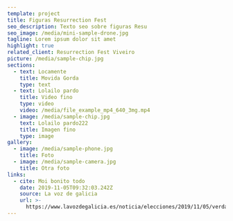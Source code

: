 ```yaml
---
template: project
title: Figuras Resurrection Fest
seo_description: Texto seo sobre figuras Resu
seo_image: /media/mini-sample-drone.jpg
tagline: Lorem ipsum dolor sit amet
highlight: true
related_client: Resurrection Fest Viveiro
picture: /media/sample-chip.jpg
sections:
  - text: Locamente
    title: Movida Gorda
    type: text
  - text: Lolailo pardo
    title: Video fino
    type: video
    video: /media/file_example_mp4_640_3mg.mp4
  - image: /media/sample-chip.jpg
    text: Lolailo pardo222
    title: Imagen fino
    type: image
gallery:
  - image: /media/sample-phone.jpg
    title: Foto
  - image: /media/sample-camera.jpg
    title: Otra foto
links:
  - cite: Moi bonito todo
    date: 2019-11-05T09:32:03.242Z
    source: La voz de galicia
    url: >-
      https://www.lavozdegalicia.es/noticia/elecciones/2019/11/05/verdades-mentiras-debate/00031572914180193439805.htm
---
```

